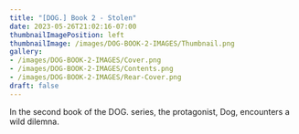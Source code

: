```yaml
---
title: "[DOG.] Book 2 - Stolen"
date: 2023-05-26T21:02:16-07:00
thumbnailImagePosition: left
thumbnailImage: /images/DOG-BOOK-2-IMAGES/Thumbnail.png
gallery: 
- /images/DOG-BOOK-2-IMAGES/Cover.png
- /images/DOG-BOOK-2-IMAGES/Contents.png
- /images/DOG-BOOK-2-IMAGES/Rear-Cover.png
draft: false
---
```

In the second book of the DOG. series, the protagonist, Dog, encounters a wild dilemna.
